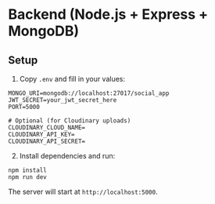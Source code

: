 # Backend (Node.js + Express + MongoDB)

## Setup

1. Copy `.env` and fill in your values:

```
MONGO_URI=mongodb://localhost:27017/social_app
JWT_SECRET=your_jwt_secret_here
PORT=5000

# Optional (for Cloudinary uploads)
CLOUDINARY_CLOUD_NAME=
CLOUDINARY_API_KEY=
CLOUDINARY_API_SECRET=
```

2. Install dependencies and run:

```
npm install
npm run dev
```

The server will start at `http://localhost:5000`.



